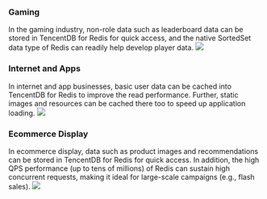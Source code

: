 ### Gaming
In the gaming industry, non-role data such as leaderboard data can be stored in TencentDB for Redis for quick access, and the native SortedSet data type of Redis can readily help develop player data.
![](https://main.qcloudimg.com/raw/e76810228c64a3d085d999f4537162ee.svg)

### Internet and Apps
In internet and app businesses, basic user data can be cached into TencentDB for Redis to improve the read performance. Further, static images and resources can be cached there too to speed up application loading.
![](https://main.qcloudimg.com/raw/5ec0c42091bced4415a7d54b2b6d112d.svg)

### Ecommerce Display
In ecommerce display, data such as product images and recommendations can be stored in TencentDB for Redis for quick access. In addition, the high QPS performance (up to tens of millions) of Redis can sustain high concurrent requests, making it ideal for large-scale campaigns (e.g., flash sales).
![](https://main.qcloudimg.com/raw/278496f93d8847af236736cd86f78995.svg)

